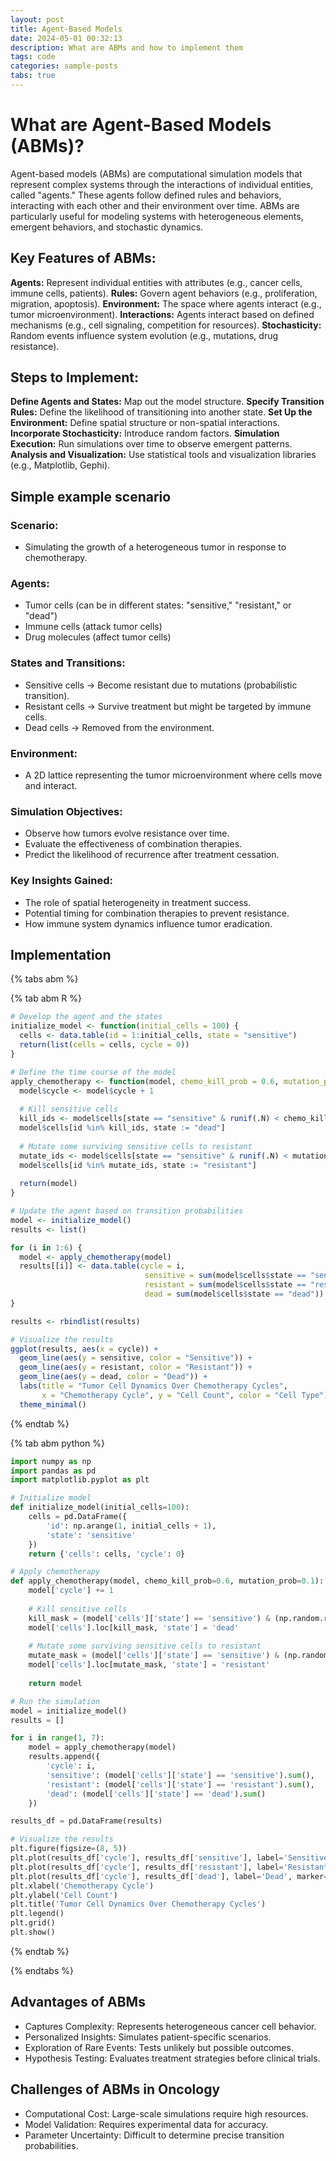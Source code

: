 ```yaml
---
layout: post
title: Agent-Based Models
date: 2024-05-01 00:32:13
description: What are ABMs and how to implement them
tags: code
categories: sample-posts
tabs: true
---
```


# What are Agent-Based Models (ABMs)?
Agent-based models (ABMs) are computational simulation models that represent complex systems through the interactions of individual entities, called "agents." These agents follow defined rules and behaviors, interacting with each other and their environment over time. ABMs are particularly useful for modeling systems with heterogeneous elements, emergent behaviors, and stochastic dynamics.

## Key Features of ABMs:

**Agents:** Represent individual entities with attributes (e.g., cancer cells, immune cells, patients).
**Rules:** Govern agent behaviors (e.g., proliferation, migration, apoptosis).
**Environment:** The space where agents interact (e.g., tumor microenvironment).
**Interactions:** Agents interact based on defined mechanisms (e.g., cell signaling, competition for resources).
**Stochasticity:** Random events influence system evolution (e.g., mutations, drug resistance).

## Steps to Implement:

**Define Agents and States:** Map out the model structure. 
**Specify Transition Rules:** Define the likelihood of transitioning into another state.
**Set Up the Environment:** Define spatial structure or non-spatial interactions.
**Incorporate Stochasticity:** Introduce random factors.
**Simulation Execution:** Run simulations over time to observe emergent patterns.
**Analysis and Visualization:** Use statistical tools and visualization libraries (e.g., Matplotlib, Gephi).

## Simple example scenario

### Scenario:
- Simulating the growth of a heterogeneous tumor in response to chemotherapy.

### Agents:

- Tumor cells (can be in different states: "sensitive," "resistant," or "dead")
- Immune cells (attack tumor cells)
- Drug molecules (affect tumor cells)

### States and Transitions:

- Sensitive cells → Become resistant due to mutations (probabilistic transition).
- Resistant cells → Survive treatment but might be targeted by immune cells.
- Dead cells → Removed from the environment.

### Environment:
- A 2D lattice representing the tumor microenvironment where cells move and interact.

### Simulation Objectives:

- Observe how tumors evolve resistance over time.
- Evaluate the effectiveness of combination therapies.
- Predict the likelihood of recurrence after treatment cessation.

### Key Insights Gained:

- The role of spatial heterogeneity in treatment success.
- Potential timing for combination therapies to prevent resistance.
- How immune system dynamics influence tumor eradication.

## Implementation

{% tabs abm %}

{% tab abm R %}

```R
# Develop the agent and the states
initialize_model <- function(initial_cells = 100) {
  cells <- data.table(id = 1:initial_cells, state = "sensitive")
  return(list(cells = cells, cycle = 0))
}

# Define the time course of the model
apply_chemotherapy <- function(model, chemo_kill_prob = 0.6, mutation_prob = 0.1) {
  model$cycle <- model$cycle + 1
  
  # Kill sensitive cells
  kill_ids <- model$cells[state == "sensitive" & runif(.N) < chemo_kill_prob, id]
  model$cells[id %in% kill_ids, state := "dead"]
  
  # Mutate some surviving sensitive cells to resistant
  mutate_ids <- model$cells[state == "sensitive" & runif(.N) < mutation_prob, id]
  model$cells[id %in% mutate_ids, state := "resistant"]
  
  return(model)
}

# Update the agent based on transition probabilities
model <- initialize_model()
results <- list()

for (i in 1:6) {
  model <- apply_chemotherapy(model)
  results[[i]] <- data.table(cycle = i, 
                              sensitive = sum(model$cells$state == "sensitive"),
                              resistant = sum(model$cells$state == "resistant"),
                              dead = sum(model$cells$state == "dead"))
}

results <- rbindlist(results)

# Visualize the results
ggplot(results, aes(x = cycle)) +
  geom_line(aes(y = sensitive, color = "Sensitive")) +
  geom_line(aes(y = resistant, color = "Resistant")) +
  geom_line(aes(y = dead, color = "Dead")) +
  labs(title = "Tumor Cell Dynamics Over Chemotherapy Cycles",
       x = "Chemotherapy Cycle", y = "Cell Count", color = "Cell Type") +
  theme_minimal()

```

{% endtab %}

{% tab abm python %}

```python
import numpy as np
import pandas as pd
import matplotlib.pyplot as plt

# Initialize model
def initialize_model(initial_cells=100):
    cells = pd.DataFrame({
        'id': np.arange(1, initial_cells + 1),
        'state': 'sensitive'
    })
    return {'cells': cells, 'cycle': 0}

# Apply chemotherapy
def apply_chemotherapy(model, chemo_kill_prob=0.6, mutation_prob=0.1):
    model['cycle'] += 1
    
    # Kill sensitive cells
    kill_mask = (model['cells']['state'] == 'sensitive') & (np.random.rand(len(model['cells'])) < chemo_kill_prob)
    model['cells'].loc[kill_mask, 'state'] = 'dead'
    
    # Mutate some surviving sensitive cells to resistant
    mutate_mask = (model['cells']['state'] == 'sensitive') & (np.random.rand(len(model['cells'])) < mutation_prob)
    model['cells'].loc[mutate_mask, 'state'] = 'resistant'
    
    return model

# Run the simulation
model = initialize_model()
results = []

for i in range(1, 7):
    model = apply_chemotherapy(model)
    results.append({
        'cycle': i,
        'sensitive': (model['cells']['state'] == 'sensitive').sum(),
        'resistant': (model['cells']['state'] == 'resistant').sum(),
        'dead': (model['cells']['state'] == 'dead').sum()
    })

results_df = pd.DataFrame(results)

# Visualize the results
plt.figure(figsize=(8, 5))
plt.plot(results_df['cycle'], results_df['sensitive'], label='Sensitive', marker='o')
plt.plot(results_df['cycle'], results_df['resistant'], label='Resistant', marker='s')
plt.plot(results_df['cycle'], results_df['dead'], label='Dead', marker='x')
plt.xlabel('Chemotherapy Cycle')
plt.ylabel('Cell Count')
plt.title('Tumor Cell Dynamics Over Chemotherapy Cycles')
plt.legend()
plt.grid()
plt.show()

```
{% endtab %}

{% endtabs %}

## Advantages of ABMs
- Captures Complexity: Represents heterogeneous cancer cell behavior.
- Personalized Insights: Simulates patient-specific scenarios.
- Exploration of Rare Events: Tests unlikely but possible outcomes.
- Hypothesis Testing: Evaluates treatment strategies before clinical trials.

## Challenges of ABMs in Oncology
- Computational Cost: Large-scale simulations require high resources.
- Model Validation: Requires experimental data for accuracy.
- Parameter Uncertainty: Difficult to determine precise transition probabilities.